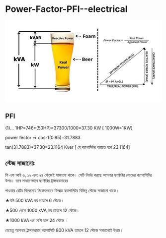# Power-Factor-PFI--electrical

<!--[profile](./r.jpg)-->
<img src="r.jpg" width="600"/>


## PFI

(1)... 1HP=746*(50HP)=37300/1000=37.30 KW [ 1000W=1KW]

power fector => cos-1(0.85)=31.7883

tan(31.7883)*37.30=23.1164 Kver [ যে ক্যাপাসিটর বারাতে হবে 23.1164]

## স্টেজ সাজানোঃ 

পি এফ আই ৬, ১২ এবং ২৪ স্টেজেই সাজানো থাকে। সেটি নির্ভর করছে আপনার ফ্যাক্টরির লোডের ক্যাপাসিটির উপর। তবে সাধারণভাবে ফ্যাক্টরির ট্রান্সফরমারের 

পাওয়ার রেটিং বিবেচনায় নিম্নোক্তভাবে ফিক্সড ক্যাপাসিটর বিভিন্ন স্টেজে সাজানো থাকে।

★যদি 500 kVA হয় তাহলে 6 স্টেজে।

★500 থেকে 1000 kVA হয় তাহলে 12 স্টেজে।

★1000 kVA এর বেশি হলে 24 স্টেজে ।

যেহেতু আপনার ট্রান্সফরমার ক্যাপাসিটি 800 kVA তাহলে 12 স্টেজে সাজানোই উত্তম।

